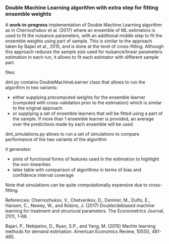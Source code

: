 ### Double Machine Learning algorithm with extra step for fitting ensemble weights ###

A **work-in-progress** implementation of Double Machine Learning algorithm as in Chernozhukov et al. (2017) where an ensemble of ML estimators is used to fit the nuisance parameters, with an additional middle step to fit the ensemble weights using part of sample. This is similar to the approach taken by Bajari et al., 2015, and is done at the level of cross-fitting. Although this approach reduces the sample size used for nuisance/linear parameters estimation in each run, it allows to fit each estimator with different sample part.

files:

dml.py contains DoubleMachineLearner class that allows to run the algorithm in two variants:
* either supplying precomputed weights for the ensemble learner (computed with cross-validation prior to the estimation) which is similar to the original approach
* or supplying a set of ensemble learners that will be fitted using a part of the sample. If more than 1 ensemble learner is provided, an average over the predictions made by each ensemble will be used.

dml_simulations.py allows to run a set of simulations to compare performance of the two variants of the algorithm

it generates:
* plots of functional forms of features used in the estimation to highlight the non-linearities
* latex table with comparison of algorithms in terms of bias and confidence interval coverage

Note that simulations can be quite computationally expensive due to cross-fitting.

References:
Chernozhukov, V., Chetverikov, D., Demirer, M., Duflo, E., Hansen, C., Newey, W., and Robins, J. (2017) Double/debiased machine learning for treatment and structural parameters. The Econometrics Journal, 21(1), 1-68.

Bajari, P., Nekipelov, D., Ryan, S.P., and Yang, M. (2015) Machin learning methods for demand estimation. American Economics Review, 105(5), 481-485.


